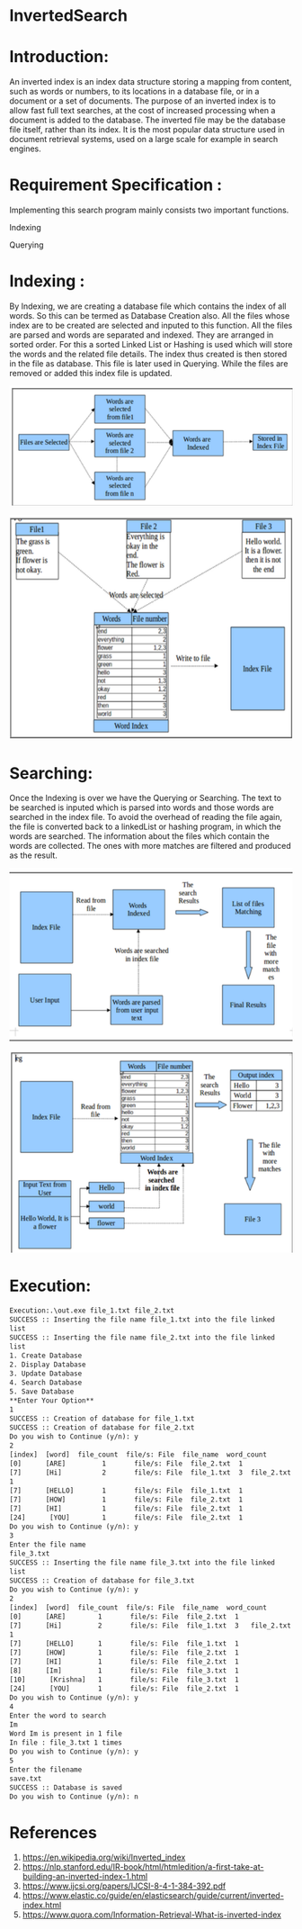 # InvertedSearch

# Introduction: 
An inverted index is an index data structure storing a mapping from content, such as words or numbers, to its locations in a database file, or in a document or a set of documents. The purpose of an inverted index is to allow fast full text searches, at the cost of increased processing when a document is added to the database. The inverted file may be the database file itself, rather than its index. It is the most popular data structure used in document retrieval systems, used on a large scale for example in search engines.

# Requirement Specification :
Implementing this search program mainly consists two important functions.

Indexing

Querying

# Indexing : 
By Indexing, we are creating a database file which contains the index of all words. So this can be termed as Database Creation also. All the files whose index are to be created are selected and inputed to this function. All the files are parsed and words are separated and indexed. They are arranged in sorted order. For this a sorted Linked List or Hashing is used which will store the words and the related file details. The index thus created is then stored in the file as database. This file is later used in Querying. While the files are removed or added this index file is updated.

![alt text](https://github.com/Krrish3398/InvertedSearch/blob/main/img/img1.png)

![alt text](https://github.com/Krrish3398/InvertedSearch/blob/main/img/img2.png)

# Searching:
Once the Indexing is over we have the Querying or Searching. The text to be searched is inputed which is parsed into words and those words are searched in the index file. To avoid the overhead of reading the file again, the file is converted back to a linkedList or hashing program, in which the words are searched. The information about the files which contain the words are collected. The ones with more matches are filtered and produced as the result.

![alt text](https://github.com/Krrish3398/InvertedSearch/blob/main/img/img3.png)

![alt text](https://github.com/Krrish3398/InvertedSearch/blob/main/img/img4.png)

# Execution:

```
Execution:.\out.exe file_1.txt file_2.txt
SUCCESS :: Inserting the file name file_1.txt into the file linked list
SUCCESS :: Inserting the file name file_2.txt into the file linked list
1. Create Database
2. Display Database
3. Update Database
4. Search Database
5. Save Database
**Enter Your Option**
1
SUCCESS :: Creation of database for file_1.txt
SUCCESS :: Creation of database for file_2.txt
Do you wish to Continue (y/n): y
2
[index]  [word]  file_count  file/s: File  file_name  word_count
[0]      [ARE]         1       file/s: File  file_2.txt  1
[7]      [Hi]          2       file/s: File  file_1.txt  3  file_2.txt  1
[7]      [HELLO]       1       file/s: File  file_1.txt  1
[7]      [HOW]         1       file/s: File  file_2.txt  1
[7]      [HI]          1       file/s: File  file_2.txt  1
[24]      [YOU]        1       file/s: File  file_2.txt  1
Do you wish to Continue (y/n): y
3
Enter the file name
file_3.txt
SUCCESS :: Inserting the file name file_3.txt into the file linked list
SUCCESS :: Creation of database for file_3.txt
Do you wish to Continue (y/n): y
2
[index]  [word]  file_count  file/s: File  file_name  word_count
[0]      [ARE]        1       file/s: File  file_2.txt  1
[7]      [Hi]         2       file/s: File  file_1.txt  3   file_2.txt  1
[7]      [HELLO]      1       file/s: File  file_1.txt  1
[7]      [HOW]        1       file/s: File  file_2.txt  1
[7]      [HI]         1       file/s: File  file_2.txt  1
[8]      [Im]         1       file/s: File  file_3.txt  1
[10]      [Krishna]   1       file/s: File  file_3.txt  1
[24]      [YOU]       1       file/s: File  file_2.txt  1
Do you wish to Continue (y/n): y
4
Enter the word to search
Im
Word Im is present in 1 file
In file : file_3.txt 1 times
Do you wish to Continue (y/n): y
5
Enter the filename
save.txt
SUCCESS :: Database is saved
Do you wish to Continue (y/n): n

```

# References
1. https://en.wikipedia.org/wiki/Inverted_index
2. https://nlp.stanford.edu/IR-book/html/htmledition/a-first-take-at-building-an-inverted-index-1.html
3. https://www.ijcsi.org/papers/IJCSI-8-4-1-384-392.pdf
4. https://www.elastic.co/guide/en/elasticsearch/guide/current/inverted-index.html
5. https://www.quora.com/Information-Retrieval-What-is-inverted-index
